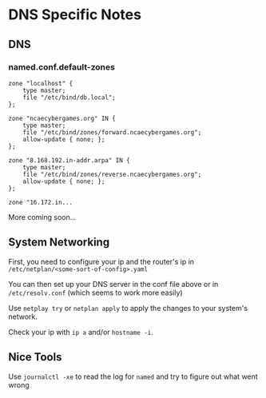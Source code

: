 # DNS Specific Notes

## DNS

### named.conf.default-zones

```
zone "localhost" {
    type master;
    file "/etc/bind/db.local";
};

zone "ncaecybergames.org" IN {
    type master;
    file "/etc/bind/zones/forward.ncaecybergames.org";
    allow-update { none; };
};

zone "8.168.192.in-addr.arpa" IN {
    type master;
    file "/etc/bind/zones/reverse.ncaecybergames.org";
    allow-update { none; };
};

zone "16.172.in...
```
More coming soon...

## System Networking
First, you need to configure your ip and the router's ip in `/etc/netplan/<some-sort-of-config>.yaml`

You can then set up your DNS server in the conf file above or in `/etc/resolv.conf` (which seems to work more easily)

Use `netplay try` or `netplan apply` to apply the changes to your system's network.

Check your ip with `ip a` and/or `hostname -i`.


## Nice Tools
Use `journalctl -xe` to read the log for `named` and try to figure out what went wrong
